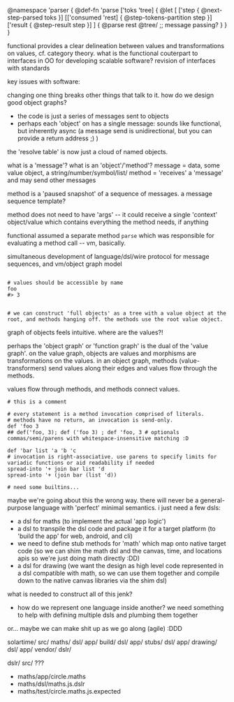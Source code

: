@namespace 'parser {
  @def-fn 'parse ['toks 'tree] {
   @let [
      ['step { @next-step-parsed toks }]
      [['consumed 'rest] { @step-tokens-partition step }]
      ['result { @step-result step }]
    ] {
      @parse rest @tree/ ;; message passing?
    }
  }
}



functional provides a clear delineation between values and transformations on values, cf. category theory.
what is the functional couterpart to interfaces in OO for developing scalable software?
revision of interfaces with standards

key issues with software:

changing one thing breaks other things that talk to it. how do we design good object graphs?






* the code is just a series of messages sent to objects
* perhaps each 'object' on has a single message: sounds like functional, but inherently async (a message send is unidirectional, but you can provide a return address ;) )

the 'resolve table' is now just a cloud of named objects.

what is a 'message'? what is an 'object'/'method'?
message = data, some value object, a string/number/symbol/list/
method = 'receives' a 'message' and may send other messages

method is a 'paused snapshot' of a sequence of messages. a message sequence template?

method does not need to have 'args' -- it could receive a single 'context' object/value which contains everything the method needs, if anything

functional assumed a separate method `parse` which was responsible for evaluating a method call -- vm, basically.

simultaneous development of language/dsl/wire protocol for message sequences, and vm/object graph model


```

# values should be accessible by name
foo
#> 3


# we can construct 'full objects' as a tree with a value object at the root, and methods hanging off. the methods use the root value object.

```

graph of objects feels intuitive. where are the values?!

perhaps the 'object graph' or 'function graph' is the dual of the 'value graph'. on the value graph, objects are values and morphisms are transformations on the values. in an object graph, methods (value-transformers) send values along their edges and values flow through the methods.

values flow through methods, and methods connect values.



```
# this is a comment

# every statement is a method invocation comprised of literals.
# methods have no return, an invocation is send-only.
def 'foo 3
## def('foo, 3); def ('foo 3) ; def 'foo, 3 # optionals commas/semi/parens with whitespace-insensitive matching :D

def 'bar list 'a 'b 'c
# invocation is right-associative. use parens to specify limits for variadic functions or aid readability if needed
spread-into '+ join bar list 'd
spread-into '+ (join bar (list 'd))

# need some builtins...

```








maybe we're going about this the wrong way. there will never be a general-purpose language with 'perfect' minimal semantics. i just need a few dsls:
  * a dsl for maths (to implement the actual 'app logic')
  * a dsl to transpile the dsl code and package it for a target platform (to 'build the app' for web, android, and cli)
  * we need to define stub methods for 'math' which map onto native target code (so we can shim the math dsl and the canvas, time, and locations apis so we're just doing math directly :DD)
  * a dsl for drawing (we want the design as high level code represented in a dsl compatible with math, so we can use them together and compile down to the native canvas libraries via the shim dsl)

what is needed to construct all of this jenk?
  * how do we represent one language inside another? we need something to help with defining multiple dsls and plumbing them together

  or... maybe we can make shit up as we go along (agile) :DDD

solartime/
  src/
    maths/
      dsl/
      app/
    build/
      dsl/
      app/
    stubs/
      dsl/
      app/
    drawing/
      dsl/
      app/
  vendor/
    dslr/

dslr/
  src/
    ???


* maths/app/circle.maths
* maths/dsl/maths.js.dslr
* maths/test/circle.maths.js.expected
